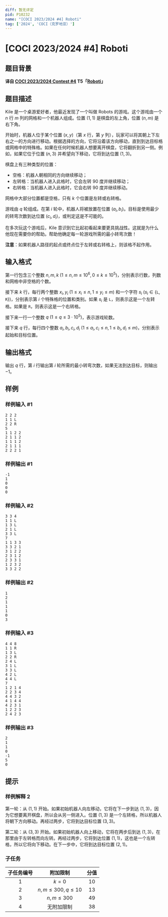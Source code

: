 ```yaml
---
diff: 暂无评定
pid: P10232
name: "[COCI 2023/2024 #4] Roboti"
tag: ['2024', 'COCI（克罗地亚）']
---
```

# [COCI 2023/2024 #4] Roboti
## 题目背景

**译自 [COCI 2023/2024 Contest #4](https://hsin.hr/coci/archive/2023_2024) T5「[Roboti](https://hsin.hr/coci/archive/2023_2024/contest4_tasks.pdf)」**
## 题目描述

Kile 是一个桌游爱好者，他最近发现了一个叫做 Robots 的游戏。这个游戏由一个 $n$ 行 $m$ 列的网格和一个机器人组成。位置 $(1, 1)$ 是棋盘的左上角，位置 $(n, m)$ 是右下角。

开始时，机器人位于某个位置 $(x, y)$（第 $x$ 行，第 $y$ 列），玩家可以将其朝上下左右之一的方向进行移动。根据选择的方向，它将沿着该方向移动，直到到达目标格或网格中的特殊格。如果在任何时候机器人想要离开棋盘，它将翻折到另一侧。例如，如果它位于位置 $(n, 3)$ 并希望向下移动，它将到达位置 $(1, 3)$。

棋盘上有三种类型的位置：

- 空格：机器人朝相同的方向继续移动；
- 左转格：当机器人进入此格时，它会左转 $90$ 度并继续移动；
- 右转格：当机器人进入此格时，它会右转 $90$ 度并继续移动。

网格中大部分位置都是空格，只有 $k$ 个位置是左转或右转格。

游戏由 $q$ 轮组成。在第 $i$ 轮中，机器人将被放置在位置 $(a_i, b_i)$。目标是使用最少的转弯次数到达位置 $(c_i, d_i)$，或判定这是不可能的。

在多次玩这个游戏后，Kile 意识到它比起初看起来要更具挑战性。这就是为什么他现在需要你的帮助。帮助他确定每一轮游戏所需的最小转弯次数！

**注意**：如果机器人路径的起点或终点位于左转或右转格上，则该格不起作用。
## 输入格式

第一行包含三个整数 $n,m,k\ (1\le n,m\le 10^6,0\le k\le 10^5)$，分别表示行数，列数和网格中非空格的个数。

接下来 $k$ 行，每行两个整数 $x_i,y_i\ (1\le x_i\le n,1\le y_i\le m)$ 和一个字符 $s_i\ (s_i\in \{\texttt{L},\texttt{R}\})$，分别表示第 $i$ 个特殊格的位置和类别。如果 $s_i$ 是 `L`，则表示这是一个左转格。如果是 `R`，则表示这是一个右转格。

接下来一行一个整数 $q\ (1\le q\le 3\cdot 10^5)$，表示游戏轮数。

接下来 $q$ 行，每行四个整数 $a_i,b_i,c_i,d_i\ (1\le a_i,c_i\le n,1\le b_i,d_i\le m)$，分别表示起始和目标位置。
## 输出格式

输出 $q$ 行，第 $i$ 行输出第 $i$ 轮所需的最小转弯次数，如果无法到达目标，则输出 $-1$。
## 样例

### 样例输入 #1
```
2 2 2
1 1 L
2 2 R
5
1 1 2 2
2 1 1 2
1 1 1 2
2 1 1 1
2 2 2 1

```
### 样例输出 #1
```
-1
1
0
0
0

```
### 样例输入 #2
```
3 3 4
1 1 L
1 3 L
2 1 L
3 3 L
7
1 1 3 3
3 3 2 1
3 1 2 2
2 3 1 2
2 3 3 1
1 2 3 2
3 3 2 2

```
### 样例输出 #2
```
1
2
1
1
1
0
3

```
### 样例输入 #3
```
4 4 8
1 1 R
1 3 L
2 2 R
2 4 L
3 1 L
3 3 L
4 2 L
4 4 L
7
1 2 1 4
2 2 3 4
4 4 3 2
4 1 4 4
4 2 3 1
1 2 2 3
2 4 2 3

```
### 样例输出 #3
```
2
1
1
0
-1
5
0

```
## 提示

### 样例解释 2

第一轮：从 $(1, 1)$ 开始。如果初始机器人向左移动，它将在下一步到达 $(1, 3)$，因为它想要离开棋盘，所以会从另一侧进入。位置 $(1, 3)$ 是一个左转格，所以机器人将朝下方向移动。再经过两步，它将到达目标位置 $(3, 3)$​。

第二轮：从 $(3, 3)$ 开始。如果初始机器人向上移动，它将在两步后到达 $(1, 3)$，在那里由于左转格而向左转。再经过两步，它将到达位置 $(1, 1)$，这也是一个左转格，所以它将向下移动。在下一步中，它将到达目标位置 $(2, 1)$。

### 子任务

| 子任务编号 |       附加限制       | 分值 |
| :--------: | :------------------: | :--: |
|    $1$     |        $k=0$         | $10$  |
|    $2$     | $n,m\le 300,q\le 10$ | $13$ |
|    $3$     |     $n,m\le 300$     | $49$ |
|    $4$     |      无附加限制      | $38$ |
